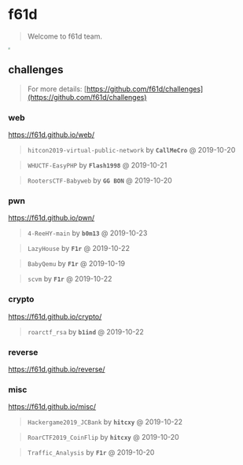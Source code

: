 # f61d

> Welcome to f61d team.

<img src="https://f61d.github.io/assets/images/61d.png" style="zoom: 25%;" />

## challenges

> For more details: [https://github.com/f61d/challenges](https://github.com/f61d/challenges)

### web

https://f61d.github.io/web/
  
> ```hitcon2019-virtual-public-network``` by **```CallMeCro```** @ 2019-10-20 

> ```WHUCTF-EasyPHP``` by **```Flash1998```** @ 2019-10-21 

> ```RootersCTF-Babyweb``` by **```GG BON```** @ 2019-10-20 



### pwn

https://f61d.github.io/pwn/
  
> ```4-ReeHY-main``` by **```b0m13```** @ 2019-10-23 

> ```LazyHouse``` by **```F1r```** @ 2019-10-22 

> ```BabyQemu``` by **```F1r```** @ 2019-10-19 

> ```scvm``` by **```F1r```** @ 2019-10-22 



### crypto

https://f61d.github.io/crypto/
  
> ```roarctf_rsa``` by **```b1ind```** @ 2019-10-22 



### reverse

https://f61d.github.io/reverse/
  


### misc

https://f61d.github.io/misc/
  
> ```Hackergame2019_JCBank``` by **```hitcxy```** @ 2019-10-22 

> ```RoarCTF2019_CoinFlip``` by **```hitcxy```** @ 2019-10-20 

> ```Traffic_Analysis``` by **```F1r```** @ 2019-10-20 




